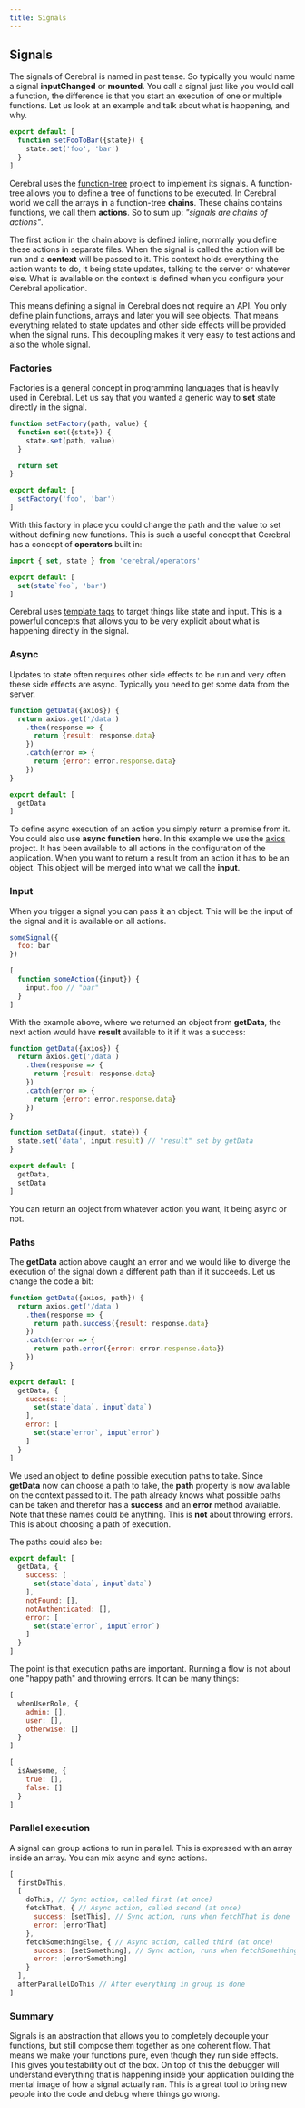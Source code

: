 ```yaml
---
title: Signals
---
```


## Signals

The signals of Cerebral is named in past tense. So typically you would name a signal **inputChanged** or **mounted**. You call a signal just like you would call a function, the difference is that you start an execution of one or multiple functions. Let us look at an example and talk about what is happening, and why.

```js
export default [
  function setFooToBar({state}) {
    state.set('foo', 'bar')
  }
]
```

Cerebral uses the [function-tree](https://github.com/cerebral/function-tree) project to implement its signals. A function-tree allows you to define a tree of functions to be executed. In Cerebral world we call the arrays in a function-tree **chains**. These chains contains functions, we call them **actions**. So to sum up: *"signals are chains of actions"*.

The first action in the chain above is defined inline, normally you define these actions in separate files. When the signal is called the action will be run and a **context** will be passed to it. This context holds everything the action wants to do, it being state updates, talking to the server or whatever else. What is available on the context is defined when you configure your Cerebral application.

This means defining a signal in Cerebral does not require an API. You only define plain functions, arrays and later you will see objects. That means everything related to state updates and other side effects will be provided when the signal runs. This decoupling makes it very easy to test actions and also the whole signal.

### Factories
Factories is a general concept in programming languages that is heavily used in Cerebral. Let us say that you wanted a generic way to **set** state directly in the signal.

```js
function setFactory(path, value) {
  function set({state}) {
    state.set(path, value)
  }

  return set
}

export default [
  setFactory('foo', 'bar')
]
```

With this factory in place you could change the path and the value to set without defining new functions. This is such a useful concept that Cerebral has a concept of **operators** built in:

```js
import { set, state } from 'cerebral/operators'

export default [
  set(state`foo`, 'bar')
]
```

Cerebral uses [template tags](https://developer.mozilla.org/en-US/docs/Web/JavaScript/Reference/Template_literals#Tagged_template_literals) to target things like state and input. This is a powerful concepts that allows you to be very explicit about what is happening directly in the signal.

### Async
Updates to state often requires other side effects to be run and very often these side effects are async. Typically you need to get some data from the server.

```js
function getData({axios}) {
  return axios.get('/data')
    .then(response => {
      return {result: response.data}
    })
    .catch(error => {
      return {error: error.response.data}
    })
}

export default [
  getData
]
```

To define async execution of an action you simply return a promise from it. You could also use **async function** here. In this example we use the [axios](https://github.com/mzabriskie/axios) project. It has been available to all actions in the configuration of the application. When you want to return a result from an action it has to be an object. This object will be merged into what we call the **input**.

### Input
When you trigger a signal you can pass it an object. This will be the input of the signal and it is available on all actions.

```js
someSignal({
  foo: bar
})

[
  function someAction({input}) {
    input.foo // "bar"
  }
]
```

With the example above, where we returned an object from **getData**, the next action would have **result** available to it if it was a success:

```js
function getData({axios}) {
  return axios.get('/data')
    .then(response => {
      return {result: response.data}
    })
    .catch(error => {
      return {error: error.response.data}
    })
}

function setData({input, state}) {
  state.set('data', input.result) // "result" set by getData
}

export default [
  getData,
  setData
]
```

You can return an object from whatever action you want, it being async or not.

### Paths
The **getData** action above caught an error and we would like to diverge the execution of the signal down a different path than if it succeeds. Let us change the code a bit:

```js
function getData({axios, path}) {
  return axios.get('/data')
    .then(response => {
      return path.success({result: response.data}
    })
    .catch(error => {
      return path.error({error: error.response.data})
    })
}

export default [
  getData, {
    success: [
      set(state`data`, input`data`)
    ],
    error: [
      set(state`error`, input`error`)
    ]
  }
]
```

We used an object to define possible execution paths to take. Since **getData** now can choose a path to take, the **path** property is now available on the context passed to it. The path already knows what possible paths can be taken and therefor has a **success** and an **error** method available. Note that these names could be anything. This is **not** about throwing errors. This is about choosing a path of execution.

The paths could also be:

```js
export default [
  getData, {
    success: [
      set(state`data`, input`data`)
    ],
    notFound: [],
    notAuthenticated: [],
    error: [
      set(state`error`, input`error`)
    ]
  }
]
```

The point is that execution paths are important. Running a flow is not about one "happy path" and throwing errors. It can be many things:

```js
[
  whenUserRole, {
    admin: [],
    user: [],
    otherwise: []
  }
]
```

```js
[
  isAwesome, {
    true: [],
    false: []
  }
]
```

### Parallel execution

A signal can group actions to run in parallel. This is expressed with an array inside an array. You can mix async and sync actions.

```js
[
  firstDoThis,
  [
    doThis, // Sync action, called first (at once)
    fetchThat, { // Async action, called second (at once)
      success: [setThis], // Sync action, runs when fetchThat is done
      error: [errorThat]
    },
    fetchSomethingElse, { // Async action, called third (at once)
      success: [setSomething], // Sync action, runs when fetchSomethingElse is done
      error: [errorSomething]
    }
  ],
  afterParallelDoThis // After everything in group is done
]
```

### Summary
Signals is an abstraction that allows you to completely decouple your functions, but still compose them together as one coherent flow. That means we make your functions pure, even though they run side effects. This gives you testability out of the box. On top of this the debugger will understand everything that is happening inside your application building the mental image of how a signal actually ran. This is a great tool to bring new people into the code and debug where things go wrong.
